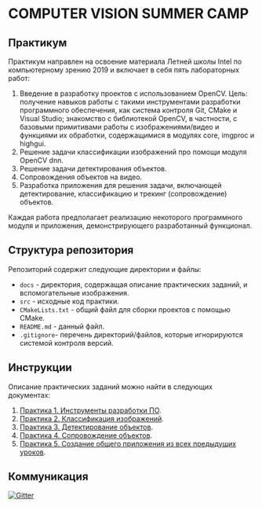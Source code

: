 # COMPUTER VISION SUMMER CAMP

## Практикум

Практикум направлен на освоение материала Летней школы Intel по компьютерному зрению 2019 и включает в себя пять лабораторных работ:

1. Введение в разработку проектов с использованием OpenCV. Цель: получение навыков работы с такими инструментами разработки программного обеспечения, как система контроля Git, CMake и Visual Studio; знакомство с библиотекой OpenCV, в частности, с базовыми примитивами работы с изображениями/видео и функциями их обработки, содержащимися в модулях core, imgproc и highgui. 
1. Решение задачи классификации изображений про помощи модуля OpenCV dnn.
1. Решение задачи детектирования объектов.
1. Сопровождения объектов на видео.
1. Разработка приложения для решения задачи, включающей детектирование, классификацию и трекинг (сопровождение) объектов. 

Каждая работа предполагает реализацию некоторого программного модуля и приложения, демонстрирующего разработанный функционал.

## Структура репозитория

Репозиторий содержит следующие директории и файлы:

  - `docs` - директория, содержащая описание практических заданий, и вспомогательные изображения.
  - `src` - исходные код практики.
  - `CMakeLists.txt` - общий файл для сборки проектов с помощью CMake.
  - `README.md` - данный файл.
  - `.gitignore`- перечень директорий/файлов, которые игнорируются системой контроля версий.
  
## Инструкции

Описание практических заданий можно найти в следующих документах:

  1. [Практика 1. Инструменты разработки ПО](docs/README_1.md).
  1. [Практика 2. Классификация изображений](docs/README_2.md).
  1. [Практика 3. Детектирование объектов](docs/README_3.md).
  1. [Практика 4. Сопровождение объектов](docs/README_4.md).
  1. [Практика 5. Создание общего приложения из всех
  предыдущих уроков](docs/README_5.md).

## Коммуникация

[![Gitter](https://badges.gitter.im/CV-SUMMER-CAMP/community.svg)](https://gitter.im/CV-SUMMER-CAMP/community?utm_source=badge&utm_medium=badge&utm_campaign=pr-badge)

